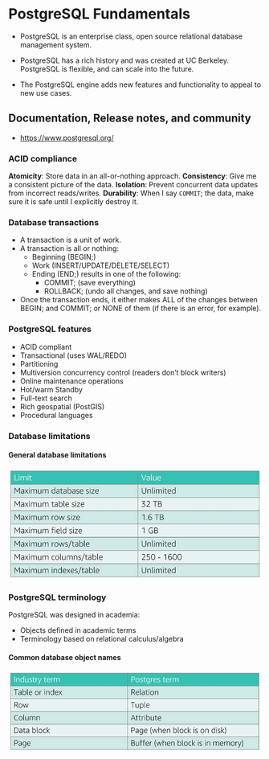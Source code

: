 # PostgreSQL Fundamentals
- PostgreSQL is an enterprise class, open source relational database management system.

- PostgreSQL has a rich history and was created at UC Berkeley. PostgreSQL is flexible, and can scale into the future.

- The PostgreSQL engine adds new features and functionality to appeal to new use cases.

## Documentation, Release notes, and community
- https://www.postgresql.org/

### ACID compliance

**Atomicity**: Store data in an all-or-nothing approach.
**Consistency**: Give me a consistent picture of the data.
**Isolation**: Prevent concurrent data updates from incorrect reads/writes.
**Durability**: When I say `COMMIT`; the data, make sure it is safe until I explicitly destroy it.

### Database transactions
- A transaction is a unit of work.
- A transaction is all or nothing:
    - Beginning (BEGIN;)
    - Work (INSERT/UPDATE/DELETE/SELECT)
    - Ending (END;) results in one of  the following:
        - COMMIT; (save everything)
        - ROLLBACK; (undo all changes, and save nothing)
- Once the transaction ends, it either makes ALL of the changes between BEGIN; and COMMIT; or NONE of them (if there is an error, for example).

### PostgreSQL features
- ACID compliant
- Transactional (uses WAL/REDO)
- Partitioning
- Multiversion concurrency control (readers don’t block writers)
- Online maintenance operations
- Hot/warm Standby
- Full-text search
- Rich geospatial (PostGIS)
- Procedural languages

### Database limitations

#### General database limitations

![Limitations](images/postgres_limit.jpg)

### PostgreSQL terminology
PostgreSQL was designed in academia:
- Objects defined in academic terms
- Terminology based on relational calculus/algebra

#### Common database object names

![Terminology](images/postgres_teminology.jpg)


